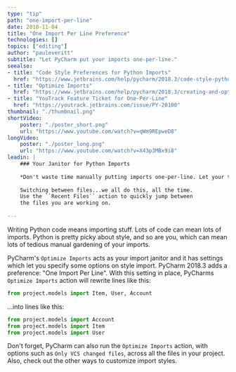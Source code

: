 ```yaml
---
type: "tip"
path: "one-import-per-line"
date: 2018-11-04
title: "One Import Per Line Preference"
technologies: []
topics: ["editing"]
author: "pauleveritt"
subtitle: "Let PyCharm put your imports one-per-line."
seealso:
- title: "Code Style Preferences for Python Imports"
  href: "https://www.jetbrains.com/help/pycharm/2018.3/code-style-python.html#imports"      
- title: "Optimize Imports"
  href: "https://www.jetbrains.com/help/pycharm/2018.3/creating-and-optimizing-imports.html#optimize-imports-in-project"  
- title: "YouTrack Feature Ticket for One-Per-Line"
  href: "https://youtrack.jetbrains.com/issue/PY-20100"  
thumbnail: "./thumbnail.png"
shortVideo:
    poster: "./poster_short.png"
    url: "https://www.youtube.com/watch?v=qWm9REpweD8"
longVideo:
    poster: "./poster_long.png"
    url: "https://www.youtube.com/watch?v=X43p3MBx9i8"
leadin: |
    ### Your Janitor for Python Imports
    
    *Don't waste time manually putting imports one-per-line. Let your tool do it.*
    
    Switching between files...we all do this, all the time. 
    Use the ``Recent Files`` action to quickly jump between 
    the files you are working on.
    
---
```


Writing Python code means importing stuff. Lots of code can mean lots 
of imports. Python is pretty picky about style, and so are you, which 
can mean lots of tedious manual gardening of your imports.

PyCharm's ``Optimize Imports`` acts as your import janitor and it 
has settings which let you specify some options on style import. PyCharm 
2018.3 adds a preference: "One Import Per Line". With this setting in 
place, PyCharms ``Optimize Imports`` action will rewrite lines like this:

```python
from project.models import Item, User, Account
```

...into lines like this:

```python
from project.models import Account
from project.models import Item
from project.models import User
```

Don't forget, PyCharm can also run the ``Optimize Imports`` action, with 
options such as ``Only VCS changed files``, across all the files in your 
project. Also, check out the other ways to customize import styles.

